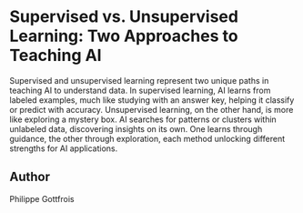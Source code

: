 # Supervised vs. Unsupervised Learning: Two Approaches to Teaching AI

Supervised and unsupervised learning represent two unique paths in teaching AI to understand data. In supervised learning, AI learns from labeled examples, much like studying with an answer key, helping it classify or predict with accuracy. Unsupervised learning, on the other hand, is more like exploring a mystery box. AI searches for patterns or clusters within unlabeled data, discovering insights on its own. One learns through guidance, the other through exploration, each method unlocking different strengths for AI applications.

## Author
Philippe Gottfrois